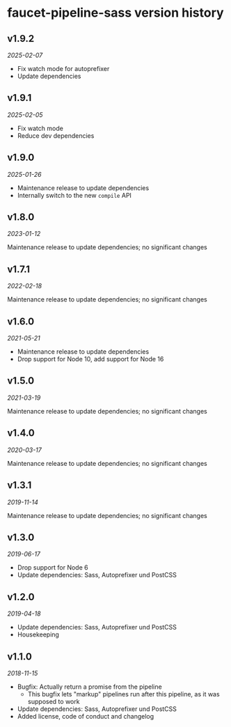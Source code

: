 faucet-pipeline-sass version history
==================================

v1.9.2
------

_2025-02-07_

* Fix watch mode for autoprefixer
* Update dependencies


v1.9.1
------

_2025-02-05_

* Fix watch mode
* Reduce dev dependencies


v1.9.0
------

_2025-01-26_

* Maintenance release to update dependencies
* Internally switch to the new `compile` API

v1.8.0
------

_2023-01-12_

Maintenance release to update dependencies; no significant changes


v1.7.1
------

_2022-02-18_

Maintenance release to update dependencies; no significant changes


v1.6.0
------

_2021-05-21_

* Maintenance release to update dependencies
* Drop support for Node 10, add support for Node 16


v1.5.0
------

_2021-03-19_

Maintenance release to update dependencies; no significant changes


v1.4.0
------

_2020-03-17_

Maintenance release to update dependencies; no significant changes


v1.3.1
------

_2019-11-14_

Maintenance release to update dependencies; no significant changes


v1.3.0
------

_2019-06-17_

* Drop support for Node 6
* Update dependencies: Sass, Autoprefixer und PostCSS


v1.2.0
------

_2019-04-18_

* Update dependencies: Sass, Autoprefixer und PostCSS
* Housekeeping


v1.1.0
------

_2018-11-15_

* Bugfix: Actually return a promise from the pipeline
    * This bugfix lets "markup" pipelines run after this pipeline, as it was
      supposed to work
* Update dependencies: Sass, Autoprefixer und PostCSS
* Added license, code of conduct and changelog
